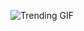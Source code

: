 
<!-- GIF_SECTION -->
![Trending GIF](https://media4.giphy.com/media/v1.Y2lkPThiYjIxNzcyMW95OXV0N25zamtsa2llajR6aWYwNTEyZnFqYnU3MmtubG5nYnRucyZlcD12MV9naWZzX3NlYXJjaCZjdD1n/3oKIPeLAaOhrv8JJ7y/giphy.gif)
<!-- END_GIF_SECTION -->

